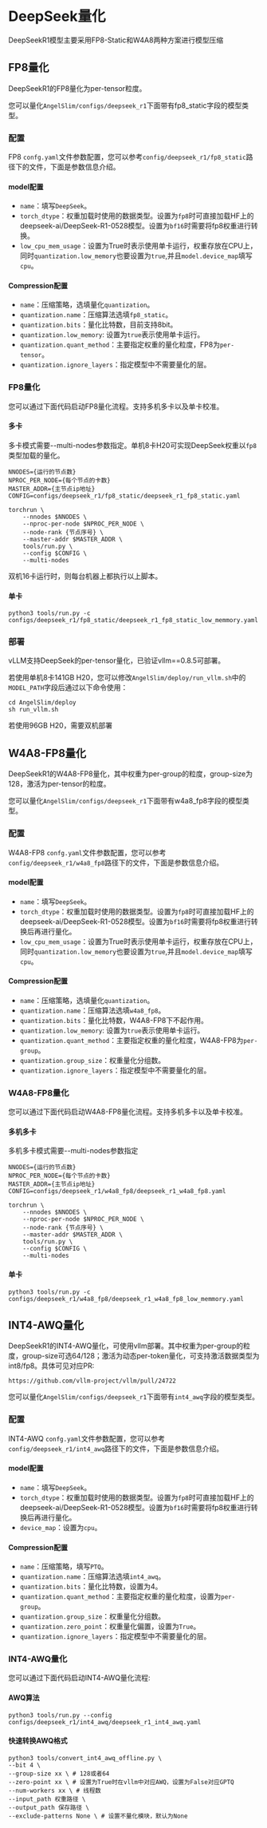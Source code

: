 # DeepSeek量化

DeepSeekR1模型主要采用FP8-Static和W4A8两种方案进行模型压缩

## FP8量化

DeepSeekR1的FP8量化为per-tensor粒度。

您可以量化`AngelSlim/configs/deepseek_r1`下面带有fp8_static字段的模型类型。

### 配置

FP8 `confg.yaml`文件参数配置，您可以参考`config/deepseek_r1/fp8_static`路径下的文件，下面是参数信息介绍。

#### model配置
- `name`：填写`DeepSeek`。
- `torch_dtype`：权重加载时使用的数据类型。设置为`fp8`时可直接加载HF上的deepseek-ai/DeepSeek-R1-0528模型。设置为`bf16`时需要将fp8权重进行转换。
- `low_cpu_mem_usage`：设置为True时表示使用单卡运行，权重存放在CPU上，同时`quantization.low_memory`也要设置为`true`,并且`model.device_map`填写`cpu`。

#### Compression配置
- `name`：压缩策略，选填量化`quantization`。
- `quantization.name`：压缩算法选填`fp8_static`。
- `quantization.bits`：量化比特数，目前支持8bit。
- `quantization.low_memory`: 设置为`true`表示使用单卡运行。
- `quantization.quant_method`：主要指定权重的量化粒度，FP8为`per-tensor`。
- `quantization.ignore_layers`：指定模型中不需要量化的层。

### FP8量化

您可以通过下面代码启动FP8量化流程。支持多机多卡以及单卡校准。

#### 多卡
多卡模式需要--multi-nodes参数指定。单机8卡H20可实现DeepSeek权重以`fp8`类型加载的量化。
```shell
NNODES={运行的节点数}
NPROC_PER_NODE={每个节点的卡数}
MASTER_ADDR={主节点ip地址}
CONFIG=configs/deepseek_r1/fp8_static/deepseek_r1_fp8_static.yaml

torchrun \
    --nnodes $NNODES \
    --nproc-per-node $NPROC_PER_NODE \
    --node-rank {节点序号} \
    --master-addr $MASTER_ADDR \
    tools/run.py \
    --config $CONFIG \
    --multi-nodes
```

双机16卡运行时，则每台机器上都执行以上脚本。

#### 单卡
```shell
python3 tools/run.py -c configs/deepseek_r1/fp8_static/deepseek_r1_fp8_static_low_memmory.yaml
```

### 部署
vLLM支持DeepSeek的per-tensor量化，已验证vllm==0.8.5可部署。

若使用单机8卡141GB H20，您可以修改`AngelSlim/deploy/run_vllm.sh`中的`MODEL_PATH`字段后通过以下命令使用：

```shell
cd AngelSlim/deploy
sh run_vllm.sh
```

若使用96GB H20，需要双机部署

## W4A8-FP8量化

DeepSeekR1的W4A8-FP8量化，其中权重为per-group的粒度，group-size为128，激活为per-tensor的粒度。

您可以量化`AngelSlim/configs/deepseek_r1`下面带有w4a8_fp8字段的模型类型。

### 配置

W4A8-FP8 `confg.yaml`文件参数配置，您可以参考`config/deepseek_r1/w4a8_fp8`路径下的文件，下面是参数信息介绍。

#### model配置
- `name`：填写`DeepSeek`。
- `torch_dtype`：权重加载时使用的数据类型。设置为`fp8`时可直接加载HF上的deepseek-ai/DeepSeek-R1-0528模型。设置为`bf16`时需要将fp8权重进行转换后再进行量化。
- `low_cpu_mem_usage`：设置为True时表示使用单卡运行，权重存放在CPU上，同时`quantization.low_memory`也要设置为`true`,并且`model.device_map`填写`cpu`。

#### Compression配置
- `name`：压缩策略，选填量化`quantization`。
- `quantization.name`：压缩算法选填`w4a8_fp8`。
- `quantization.bits`：量化比特数，W4A8-FP8下不起作用。
- `quantization.low_memory`: 设置为`true`表示使用单卡运行。
- `quantization.quant_method`：主要指定权重的量化粒度，W4A8-FP8为`per-group`。
- `quantization.group_size`：权重量化分组数。
- `quantization.ignore_layers`：指定模型中不需要量化的层。

### W4A8-FP8量化

您可以通过下面代码启动W4A8-FP8量化流程。支持多机多卡以及单卡校准。

#### 多机多卡
多机多卡模式需要--multi-nodes参数指定
```shell
NNODES={运行的节点数}
NPROC_PER_NODE={每个节点的卡数}
MASTER_ADDR={主节点ip地址}
CONFIG=configs/deepseek_r1/w4a8_fp8/deepseek_r1_w4a8_fp8.yaml

torchrun \
    --nnodes $NNODES \
    --nproc-per-node $NPROC_PER_NODE \
    --node-rank {节点序号} \
    --master-addr $MASTER_ADDR \
    tools/run.py \
    --config $CONFIG \
    --multi-nodes
```

#### 单卡
```shell
python3 tools/run.py -c configs/deepseek_r1/w4a8_fp8/deepseek_r1_w4a8_fp8_low_memmory.yaml
```

## INT4-AWQ量化

DeepSeekR1的INT4-AWQ量化，可使用vllm部署。其中权重为per-group的粒度，group-size可选64/128；激活为动态per-token量化，可支持激活数据类型为int8/fp8。具体可见对应PR:
```shell
https://github.com/vllm-project/vllm/pull/24722
```


您可以量化`AngelSlim/configs/deepseek_r1`下面带有`int4_awq`字段的模型类型。

### 配置

INT4-AWQ `confg.yaml`文件参数配置，您可以参考`config/deepseek_r1/int4_awq`路径下的文件，下面是参数信息介绍。

#### model配置
- `name`：填写`DeepSeek`。
- `torch_dtype`：权重加载时使用的数据类型。设置为`fp8`时可直接加载HF上的deepseek-ai/DeepSeek-R1-0528模型。设置为`bf16`时需要将fp8权重进行转换后再进行量化。
- `device_map`：设置为`cpu`。

#### Compression配置
- `name`：压缩策略，填写`PTQ`。
- `quantization.name`：压缩算法选填`int4_awq`。
- `quantization.bits`：量化比特数，设置为4。
- `quantization.quant_method`：主要指定权重的量化粒度，设置为`per-group`。
- `quantization.group_size`：权重量化分组数。
- `quantization.zero_point`：权重量化偏置，设置为`True`。
- `quantization.ignore_layers`：指定模型中不需要量化的层。

### INT4-AWQ量化

您可以通过下面代码启动INT4-AWQ量化流程:
#### AWQ算法
```shell
python3 tools/run.py --config configs/deepseek_r1/int4_awq/deepseek_r1_int4_awq.yaml
```
#### 快速转换AWQ格式
```shell
python3 tools/convert_int4_awq_offline.py \
--bit 4 \
--group-size xx \ # 128或者64
--zero-point xx \ # 设置为True时在vllm中对应AWQ，设置为False对应GPTQ
--num-workers xx \ # 线程数
--input_path 权重路径 \
--output_path 保存路径 \
--exclude-patterns None \ # 设置不量化模块，默认为None
```